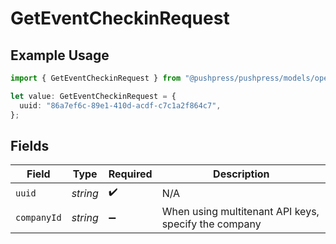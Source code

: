 # GetEventCheckinRequest

## Example Usage

```typescript
import { GetEventCheckinRequest } from "@pushpress/pushpress/models/operations";

let value: GetEventCheckinRequest = {
  uuid: "86a7ef6c-89e1-410d-acdf-c7c1a2f864c7",
};
```

## Fields

| Field                                                | Type                                                 | Required                                             | Description                                          |
| ---------------------------------------------------- | ---------------------------------------------------- | ---------------------------------------------------- | ---------------------------------------------------- |
| `uuid`                                               | *string*                                             | :heavy_check_mark:                                   | N/A                                                  |
| `companyId`                                          | *string*                                             | :heavy_minus_sign:                                   | When using multitenant API keys, specify the company |